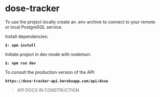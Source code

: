 # dose-tracker


To use the project locally create an  .env archive to connect to your remote or local PostgreSQL service.

Install dependencies:

**`$: npm install`**

Initiate project in dev mode with nodemon:

**`$: npm run dev`**

To consult the production version of the API:

**`https://dose-tracker-api.herokuapp.com/api/dose`**

>API DOCS IN CONSTRUCTION
